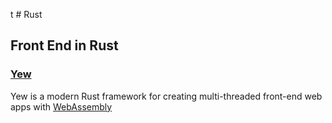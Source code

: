 t # Rust

## Front End in Rust

### [Yew](https://yew.rs/docs/en/)

Yew is  a modern Rust framework for creating multi-threaded front-end web apps with [WebAssembly](https://webassembly.org/)